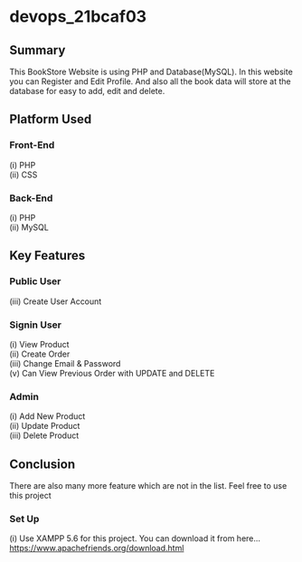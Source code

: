 # devops_21bcaf03

## Summary
This BookStore Website is using PHP and Database(MySQL). In this website you can Register and Edit Profile.
And also all the book data will store at the database for easy to add, edit and delete.

## Platform Used

### Front-End
  (i) PHP <br>
  (ii) CSS <br>

### Back-End
  (i) PHP <br>
  (ii) MySQL <br>

## Key Features
### Public User
(iii) Create User Account <br>

### Signin User
(i) View Product <br>
(ii) Create Order <br>
(iii) Change Email & Password <br>
(v) Can View Previous Order with UPDATE and DELETE <br>

### Admin
(i) Add New Product <br>
(ii) Update Product <br>
(iii) Delete Product <br>

## Conclusion
There are also many more feature which are not in the list. Feel free to use this project

### Set Up
(i) Use XAMPP 5.6 for this project. You can download it from here... https://www.apachefriends.org/download.html


